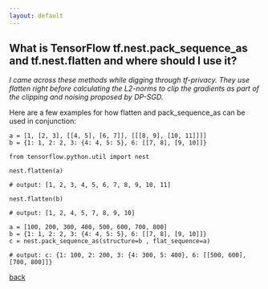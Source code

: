 ```yaml
---
layout: default
---
```


## What is TensorFlow tf.nest.pack_sequence_as and tf.nest.flatten and where should I use it?

_I came across these methods while digging through tf-privacy. They use flatten right before calculating the L2-norms to clip the gradients as part of the clipping and noising proposed by DP-SGD._

Here are a few examples for how flatten and pack_sequence_as can be used in conjunction:

```
a = [1, [2, 3], [[4, 5], [6, 7]], [[[8, 9], [10, 11]]]]
b = {1: 1, 2: 2, 3: {4: 4, 5: 5}, 6: [[7, 8], [9, 10]]}

from tensorflow.python.util import nest

nest.flatten(a)

# output: [1, 2, 3, 4, 5, 6, 7, 8, 9, 10, 11]

nest.flatten(b)

# output: [1, 2, 4, 5, 7, 8, 9, 10]

a = [100, 200, 300, 400, 500, 600, 700, 800]
b = {1: 1, 2: 2, 3: {4: 4, 5: 5}, 6: [[7, 8], [9, 10]]}
c = nest.pack_sequence_as(structure=b , flat_sequence=a)

# output: c: {1: 100, 2: 200, 3: {4: 300, 5: 400}, 6: [[500, 600], [700, 800]]}
```


[back](./)
